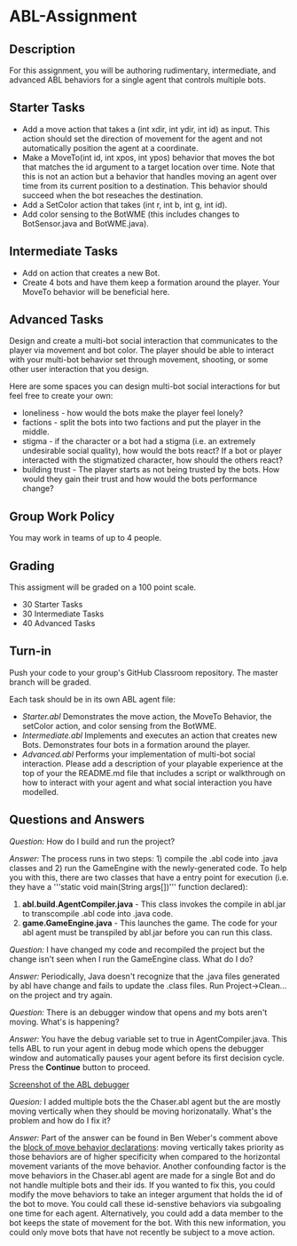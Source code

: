 
ABL-Assignment
====================

Description
--------------------
For this assignment, you will be authoring rudimentary, intermediate, and advanced ABL behaviors for a single agent that controls multiple bots.

Starter Tasks
--------------------
* Add a move action that takes a (int xdir, int ydir, int id) as input. This action should set the direction of movement for the agent and not automatically position the agent at a coordinate.
* Make a MoveTo(int id, int xpos, int ypos) behavior that moves the bot that matches the id argument to a target location over time. Note that this is not an action but a behavior that handles moving an agent over time from its current position to a destination. This behavior should succeed when the bot reseaches the destination.
* Add a SetColor action that takes (int r, int b, int g, int id).
* Add color sensing to the BotWME (this includes changes to BotSensor.java and BotWME.java).

Intermediate Tasks
--------------------
* Add on action that creates a new Bot.
* Create 4 bots and have them keep a formation around the player. Your MoveTo behavior will be beneficial here.

Advanced Tasks
--------------------
Design and create a multi-bot social interaction that communicates to the player via movement and bot color. The player should be able to interact with your multi-bot behavior set through movement, shooting, or some other user interaction that you design.

Here are some spaces you can design multi-bot social interactions for but feel free to create your own:
* loneliness - how would the bots make the player feel lonely?
* factions - split the bots into two factions and put the player in the middle.
* stigma - if the character or a bot had a stigma (i.e. an extremely undesirable social quality), how would the bots react? If a bot or player interacted with the stigmatized character, how should the others react?
* building trust - The player starts as not being trusted by the bots. How would they gain their trust and how would the bots performance change?

Group Work Policy
--------------------
You may work in teams of up to 4 people.

Grading
--------------------
This assigment will be graded on a 100 point scale.
* 30 Starter Tasks
* 30 Intermediate Tasks
* 40 Advanced Tasks

Turn-in
--------------------
Push your code to your group's GitHub Classroom repository. The master branch will be graded. 

Each task should be in its own ABL agent file:
* *Starter.abl* Demonstrates the move action, the MoveTo Behavior, the setColor action, and color sensing from the BotWME.
* *Intermediate.abl* Implements and executes an action that creates new Bots. Demonstrates four bots in a formation around the player.
* *Advanced.abl* Performs your implementation of multi-bot social interaction. Please add a description of your playable experience at the top of your the README.md file that includes a script or walkthrough on how to interact with your agent and what social interaction you have modelled. 


Questions and Answers
--------------------
*Question:* How do I build and run the project?

*Answer:* The process runs in two steps: 1) compile the .abl code into .java classes and 2) run the GameEngine with the newly-generated code. To help you with this, there are two classes that have a entry point for execution (i.e. they have a '''static void main(String args[])''' function declared):
1. **abl.build.AgentCompiler.java** - This class invokes the compile in abl.jar to transcompile .abl code into .java code.
2. **game.GameEngine.java** - This launches the game. The code for your abl agent must be transpiled by abl.jar before you can run this class.

*Question:* I have changed my code and recompiled the project but the change isn't seen when I run the GameEngine class. What do I do?

*Answer:* Periodically, Java doesn't recognize that the .java files generated by abl have change and fails to update the .class files. Run Project->Clean... on the project and try again.

*Question:* There is an debugger window that opens and my bots aren't moving. What's is happening?

*Answer:* You have the debug variable set to true in AgentCompiler.java. This tells ABL to run your agent in debug mode which opens the debugger window and automatically pauses your agent before its first decision cycle. Press the **Continue** button to proceed.

[Screenshot of the ABL debugger](misc/ABLdebugger.png)

*Quesion:* I added multiple bots the the Chaser.abl agent but the are mostly moving vertically when they should be moving horizonatally. What's the problem and how do I fix it?

*Answer:* Part of the answer can be found in Ben Weber's comment above the [block of move behavior declarations](https://github.com/dr-jam/ABL-Assignment/blob/3f1941208d478b5177a295fd5a7fa60d15a0cbc6/SimpleABL/src/abl/agents/ChaserAgent.abl#L79): moving vertically takes priority as those behaviors are of higher specificity when compared to the horizontal movement variants of the move behavior. Another confounding factor is the move behaviors in the Chaser.abl agent are made for a single Bot and do not handle multiple bots and their ids. If you wanted to fix this, you could modify the move behaviors to take an integer argument that holds the id of the bot to move. You could call these id-senstive behaviors via subgoaling one time for each agent. Alternatively, you could add a data member to the bot keeps the state of movement for the bot. With this new information, you could only move bots that have not recently be subject to a move action.
